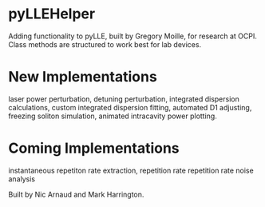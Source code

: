 # pyLLEHelper

Adding functionality to pyLLE, built by Gregory Moille, for research at OCPI. Class methods are structured to work best for lab devices. 

# New Implementations
laser power perturbation, detuning perturbation, integrated dispersion calculations, custom integrated dispersion fitting, automated D1 adjusting, freezing soliton simulation, animated intracavity power plotting.

# Coming Implementations
instantaneous repetiton rate extraction, repetition rate repetition rate noise analysis


Built by Nic Arnaud and Mark Harrington.
